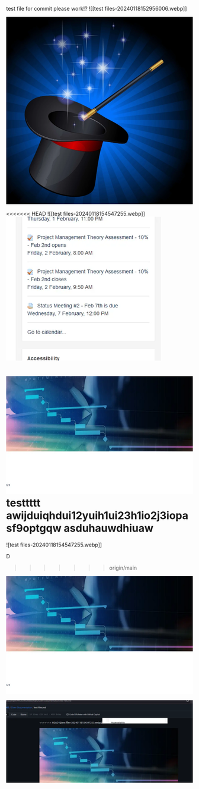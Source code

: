 test file for commit
please work!?
![[test files-20240118152956006.webp]]

![Alt text](../!Images/Magic-01.webp)


<<<<<<< HEAD
![[test files-20240118154547255.webp]]![](../!Images/test%20files-20240118154646722.webp)


![](../!Images/test%20files-20240118155039084.webp) testtttt
awijduiqhdui12yuih1ui23h1io2j3iopasf9optgqw
asduhauwdhiuaw
=======
![test files-20240118154547255.webp]]

D
>>>>>>> origin/main


![](../!Images/test%20files-20240118155935972.webp)



![](../!Images/test%20files-20240118155947413.webp)